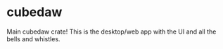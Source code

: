 # cubedaw
Main cubedaw crate! This is the desktop/web app with the UI and all the bells and whistles.
